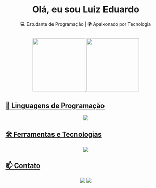 <h1 align="center">Olá, eu sou Luiz Eduardo</h1>

<p align="center">
  💻 Estudante de Programação | 🌍 Apaixonado por Tecnologia
</p><br>

<div align="center">
  <a href="https://github.com/Luizeduard05">
  <img height="165em" src="https://github-readme-stats.vercel.app/api?username=Luizeduard05&theme=tokyonight&hide_border=false&include_all_commits=false&count_private=false"/>
  <img height="165em" src="https://github-readme-stats.vercel.app/api/top-langs/?username=Luizeduard05&theme=tokyonight&hide_border=false&include_all_commits=false&count_private=false&layout=compact"/>
</div>

## 🚀 Linguagens de Programação

<p align="center">
    <img src="https://skillicons.dev/icons?i=java,javascript" />
</p>

## 🛠️ Ferramentas e Tecnologias

<p align="center">
    <img src="https://skillicons.dev/icons?i=vscode,idea,mysql,postgres,mongodb,git,github,nodejs,react,ts,angular,bootstrap,spring" />
</p>

## 📫 Contato

<div align="center"> 
  <a href = "mailto:santanaluized@gmail.com"><img src="https://img.shields.io/badge/-Gmail-%23333?style=for-the-badge&logo=gmail&logoColor=white" target="_blank"></a>
  <a href="https://www.linkedin.com/in/luizeduardosantana/" target="_blank"><img src="https://img.shields.io/badge/-LinkedIn-%230077B5?style=for-the-badge&logo=linkedin&logoColor=white" target="_blank"></a>



